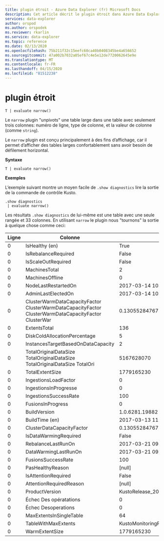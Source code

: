 ```yaml
---
title: plugin étroit - Azure Data Explorer (fr) Microsoft Docs
description: Cet article décrit le plugin étroit dans Azure Data Explorer.
services: data-explorer
author: orspod
ms.author: orspodek
ms.reviewer: rkarlin
ms.service: data-explorer
ms.topic: reference
ms.date: 02/13/2020
ms.openlocfilehash: 75b211f32c15eefc60ca40b0408345be4a656652
ms.sourcegitcommit: 47a002b7032a05ef67c4e5e12de7720062645e9e
ms.translationtype: MT
ms.contentlocale: fr-FR
ms.lasthandoff: 04/15/2020
ms.locfileid: "81512238"
---
```

# <a name="narrow-plugin"></a>plugin étroit

```kusto
T | evaluate narrow()
```

Le `narrow` plugin "unpivots" une table large dans une table avec seulement trois colonnes: numéro de ligne, type de colonne, et la valeur de colonne (comme `string`).

Le `narrow` plugin est conçu principalement à des fins d’affichage, car il permet d’afficher des tables larges confortablement sans avoir besoin de défilement horizontal.

**Syntaxe**

`T | evaluate narrow()`

**Exemples**

L’exemple suivant montre un moyen facile de `.show diagnostics` lire la sortie de la commande de contrôle Kusto.

```kusto
.show diagnostics
 | evaluate narrow()
```

Les résultats `.show diagnostics` de lui-même est une table avec une seule rangée et 33 colonnes. En utilisant `narrow` le plugin nous "tournons" la sortie à quelque chose comme ceci:

Ligne  | Colonne                              | Valeur
-----|-------------------------------------|-----------------------------
0    | IsHealthy (en)                           | True
0    | IsRebalanceRequired                 | False
0    | IsScaleOutRequired                  | False
0    | MachinesTotal                       | 2
0    | MachinesOffline                     | 0
0    | NodeLastRestartedOn                 | 2017-03-14 10:59:18.9263023
0    | AdminLastElectedOn                  | 2017-03-14 10:58:41.6741934
0    | ClusterWarmDataCapacityFactor ClusterWarmDataCapacityFactor ClusterWarmDataCapacityFactor ClusterWar       | 0.130552847673333
0    | ExtentsTotal                        | 136
0    | DiskColdAllocationPercentage        | 5
0    | InstancesTargetBasedOnDataCapacity  | 2
0    | TotalOriginalDataSize TotalOriginalDataSize TotalOriginalDataSize TotalOri               | 5167628070
0    | TotalExtentSize                     | 1779165230
0    | IngestionsLoadFactor                | 0
0    | IngestionsInProgresse                | 0
0    | IngestionsSuccessRate               | 100
0    | FusionsInProgress                    | 0
0    | BuildVersion                        | 1.0.6281.19882
0    | BuildTime (en)                           | 2017-03-13 11:02:44.0000000
0    | ClusterDataCapacityFactor           | 0.130552847673333
0    | IsDataWarmingRequired               | False
0    | RebalanceLastRunOn                  | 2017-03-21 09:14:53.8523455
0    | DataWarmingLastRunOn                | 2017-03-21 09:19:54.1438800
0    | FusionsSuccessRate                   | 100
0    | PasHealthyReason                    | [null]
0    | IsAttentionRequired                 | False
0    | AttentionRequiredReason             | [null]
0    | ProductVersion                      | KustoRelease_2017.03.13.2
0    | Échec Des opératations              | 0
0    | Échec Desoperations               | 0
0    | MaxExtentsInSingleTable             | 64
0    | TableWithMaxExtents                 | KustoMonitoringPersistentDatabase.KustoMonitoringTable
0    | WarmExtentSize                      | 1779165230